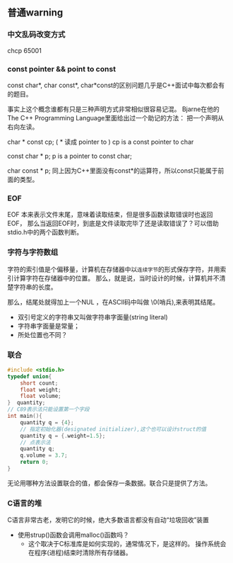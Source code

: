 <!--
 * @Author: xiao jiao
 * @Date: 2021-08-09 11:29:36
 * @LastEditTime: 2021-09-21 09:46:58
 * @LastEditors: Please set LastEditors
 * @Description: In User Settings Edit
 * @FilePath: \geekbang\C_exercise\notes\readme.md
-->
## 普通warning
### 中文乱码改变方式
chcp 65001

### const pointer && point to const

const char*, char const*, char*const的区别问题几乎是C++面试中每次都会有的题目。

事实上这个概念谁都有只是三种声明方式非常相似很容易记混。
Bjarne在他的The C++ Programming Language里面给出过一个助记的方法：
把一个声明从右向左读。

char  * const cp; ( * 读成 pointer to )
cp is a const pointer to char

const char * p;
p is a pointer to const char;

char const * p;
同上因为C++里面没有const*的运算符，所以const只能属于前面的类型。

### EOF
EOF 本来表示文件末尾，意味着读取结束，但是很多函数读取错误时也返回EOF，
那么当返回EOF时，到底是文件读取完毕了还是读取错误了？可以借助stdio.h中的两个函数判断。

### 字符与字符数组
字符的索引值是个偏移量，计算机在存储器中以`连续字节`的形式保存字符，并用索引计算字符在存储器中的位置。
那么，就是说，当时设计的时候，计算机并不清楚字符串的长度。

那么，结尾处就得加上一个NUL ，在ASCII码中叫做 \0(哨兵),来表明其结尾。
- 双引号定义的字符串又叫做字符串字面量(string literal)
- 字符串字面量是常量；
- 所处位置也不同？

### 联合
```c
#include <stdio.h>
typedef union{
    short count;
    float weight;
    float volume;
}  quantity;
// C89表示法只能设置第一个字段
int main(){
    quantity q = {4};
    // 指定初始化器(designated initializer),这个也可以设计struct的值
    quantity q = {.weight=1.5};
    // 点表示法
    quantity q;
    q.volume = 3.7;
    return 0;
}

```
无论用哪种方法设置联合的值，都会保存一条数据。联合只是提供了方法。

### C语言的堆
C语言非常古老，发明它的时候，绝大多数语言都没有自动“垃圾回收”装置
-   使用strup()函数会调用malloc()函数吗？
    -   这个取决于C标准库是如何实现的，通常情况下，是这样的。
操作系统会在程序(进程)结束时清除所有存储器。
